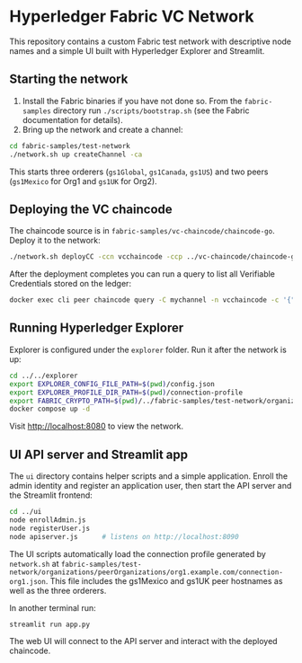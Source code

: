 # Hyperledger Fabric VC Network

This repository contains a custom Fabric test network with descriptive node names and a simple UI built with Hyperledger Explorer and Streamlit.

## Starting the network

1. Install the Fabric binaries if you have not done so. From the `fabric-samples` directory run `./scripts/bootstrap.sh` (see the Fabric documentation for details).
2. Bring up the network and create a channel:

```bash
cd fabric-samples/test-network
./network.sh up createChannel -ca
```

This starts three orderers (`gs1Global`, `gs1Canada`, `gs1US`) and two peers (`gs1Mexico` for Org1 and `gs1UK` for Org2).

## Deploying the VC chaincode

The chaincode source is in `fabric-samples/vc-chaincode/chaincode-go`.
Deploy it to the network:

```bash
./network.sh deployCC -ccn vcchaincode -ccp ../vc-chaincode/chaincode-go -ccl go
```

After the deployment completes you can run a query to list all Verifiable Credentials stored on the ledger:

```bash
docker exec cli peer chaincode query -C mychannel -n vcchaincode -c '{"Args":["GetAllVCs"]}'
```

## Running Hyperledger Explorer

Explorer is configured under the `explorer` folder.
Run it after the network is up:

```bash
cd ../../explorer
export EXPLORER_CONFIG_FILE_PATH=$(pwd)/config.json
export EXPLORER_PROFILE_DIR_PATH=$(pwd)/connection-profile
export FABRIC_CRYPTO_PATH=$(pwd)/../fabric-samples/test-network/organizations
docker compose up -d
```

Visit [http://localhost:8080](http://localhost:8080) to view the network.

## UI API server and Streamlit app

The `ui` directory contains helper scripts and a simple application.
Enroll the admin identity and register an application user, then start the API server and the Streamlit frontend:

```bash
cd ../ui
node enrollAdmin.js
node registerUser.js
node apiserver.js      # listens on http://localhost:8090
```

The UI scripts automatically load the connection profile generated by
`network.sh` at `fabric-samples/test-network/organizations/peerOrganizations/org1.example.com/connection-org1.json`.
This file includes the gs1Mexico and gs1UK peer hostnames as well as the three
orderers.

In another terminal run:

```bash
streamlit run app.py
```

The web UI will connect to the API server and interact with the deployed chaincode.
